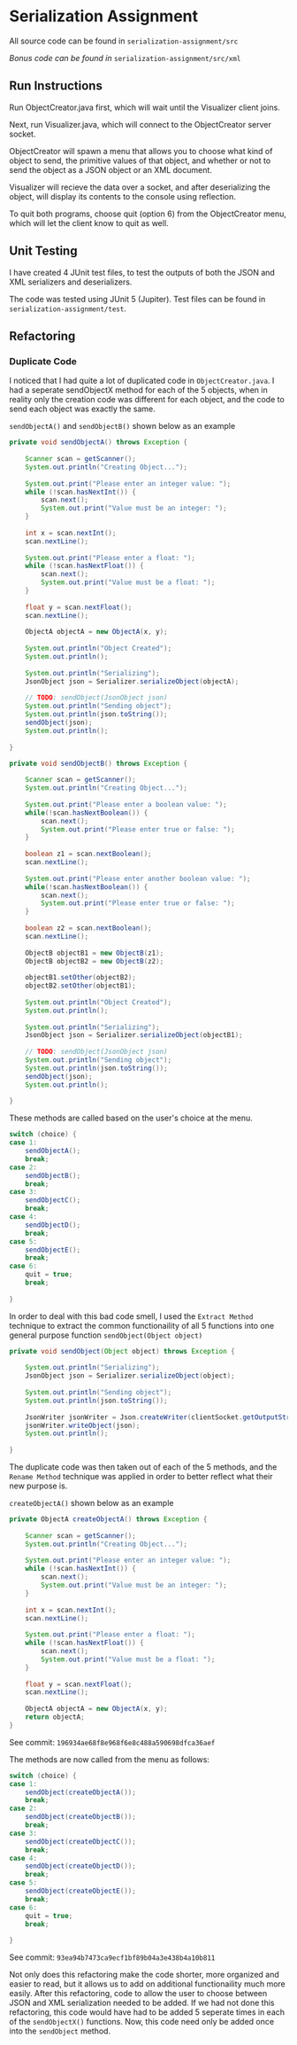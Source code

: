 # Serialization Assignment

All source code can be found in `serialization-assignment/src`

*Bonus code can be found in* `serialization-assignment/src/xml`

## Run Instructions

Run ObjectCreator.java first, which will wait until the Visualizer client joins.

Next, run Visualizer.java, which will connect to the ObjectCreator server socket.

ObjectCreator will spawn a menu that allows you to choose what kind of object to send, the primitive values of that object, and whether or not to send the object as a JSON object or an XML document.

Visualizer will recieve the data over a socket, and after deserializing the object, will display its contents to the console using reflection.

To quit both programs, choose quit (option 6) from the ObjectCreator menu, which will let the client know to quit as well.

## Unit Testing

I have created 4 JUnit test files, to test the outputs of both the JSON and XML serializers and deserializers.

The code was tested using JUnit 5 (Jupiter). Test files can be found in `serialization-assignment/test`.

## Refactoring

### Duplicate Code

I noticed that I had quite a lot of duplicated code in `ObjectCreator.java`. I had a seperate sendObjectX method for each of the 5 objects, when in reality only the creation code was different for each object, and the code to send each object was exactly the same.

`sendObjectA()` and `sendObjectB()` shown below as an example

```java
private void sendObjectA() throws Exception {
	
	Scanner scan = getScanner();
	System.out.println("Creating Object...");
	
	System.out.print("Please enter an integer value: ");
	while (!scan.hasNextInt()) {
		scan.next();
		System.out.print("Value must be an integer: ");
	}
	
	int x = scan.nextInt();
	scan.nextLine();
	
	System.out.print("Please enter a float: ");
	while (!scan.hasNextFloat()) {
		scan.next();
		System.out.print("Value must be a float: ");
	}
	
	float y = scan.nextFloat();
	scan.nextLine();
	
	ObjectA objectA = new ObjectA(x, y);
	
	System.out.println("Object Created");
	System.out.println();
	
	System.out.println("Serializing");
	JsonObject json = Serializer.serializeObject(objectA);
	
	// TODO: sendObject(JsonObject json)
	System.out.println("Sending object");
	System.out.println(json.toString());
	sendObject(json);
	System.out.println();
	
}

private void sendObjectB() throws Exception {
	
	Scanner scan = getScanner();
	System.out.println("Creating Object...");
	
	System.out.print("Please enter a boolean value: ");
	while(!scan.hasNextBoolean()) {
		scan.next();
		System.out.print("Please enter true or false: ");
	}
	
	boolean z1 = scan.nextBoolean();
	scan.nextLine();
	
	System.out.print("Please enter another boolean value: ");
	while(!scan.hasNextBoolean()) {
		scan.next();
		System.out.print("Please enter true or false: ");
	}
	
	boolean z2 = scan.nextBoolean();
	scan.nextLine();
	
	ObjectB objectB1 = new ObjectB(z1);
	ObjectB objectB2 = new ObjectB(z2);
	
	objectB1.setOther(objectB2);
	objectB2.setOther(objectB1);
	
	System.out.println("Object Created");
	System.out.println();
	
	System.out.println("Serializing");
	JsonObject json = Serializer.serializeObject(objectB1);
	
	// TODO: sendObject(JsonObject json)
	System.out.println("Sending object");
	System.out.println(json.toString());
	sendObject(json);
	System.out.println();
	
}
```

These methods are called based on the user's choice at the menu.

```java				
switch (choice) {
case 1:
    sendObjectA();
    break;
case 2:
    sendObjectB();
    break;
case 3:
    sendObjectC();
    break;
case 4:
    sendObjectD();
    break;
case 5:
    sendObjectE();
    break;
case 6:
    quit = true;
    break;
    
}
```

In order to deal with this bad code smell, I used the `Extract Method` technique to extract the common functionaility of all 5 functions into one general purpose function `sendObject(Object object)`

```java
private void sendObject(Object object) throws Exception {
	
	System.out.println("Serializing");
	JsonObject json = Serializer.serializeObject(object);
	
	System.out.println("Sending object");
	System.out.println(json.toString());
	
	JsonWriter jsonWriter = Json.createWriter(clientSocket.getOutputStream());
	jsonWriter.writeObject(json);
	System.out.println();
	
}
```

The duplicate code was then taken out of each of the 5 methods, and the `Rename Method` technique was applied in order to better reflect what their new purpose is.

`createObjectA()` shown below as an example

```java
private ObjectA createObjectA() throws Exception {
	
	Scanner scan = getScanner();
	System.out.println("Creating Object...");
	
	System.out.print("Please enter an integer value: ");
	while (!scan.hasNextInt()) {
		scan.next();
		System.out.print("Value must be an integer: ");
	}
	
	int x = scan.nextInt();
	scan.nextLine();
	
	System.out.print("Please enter a float: ");
	while (!scan.hasNextFloat()) {
		scan.next();
		System.out.print("Value must be a float: ");
	}
	
	float y = scan.nextFloat();
	scan.nextLine();
	
	ObjectA objectA = new ObjectA(x, y);
	return objectA;
}
```

See commit: `196934ae68f8e968f6e8c488a590698dfca36aef`

The methods are now called from the menu as follows:

```java
switch (choice) {
case 1:
	sendObject(createObjectA());
	break;
case 2:
	sendObject(createObjectB());
	break;
case 3:
	sendObject(createObjectC());
	break;
case 4:
	sendObject(createObjectD());
	break;
case 5:
	sendObject(createObjectE());
	break;
case 6:
	quit = true;
	break;
	
}
```

See commit: `93ea94b7473ca9ecf1bf89b04a3e438b4a10b811`

Not only does this refactoring make the code shorter, more organized and easier to read, but it allows us to add on additional functionaility much more easily. After this refactoring, code to allow the user to choose between JSON and XML serialization needed to be added. If we had not done this refactoring, this code would have had to be added 5 seperate times in each of the `sendObjectX()` functions. Now, this code need only be added once into the `sendObject` method. 
